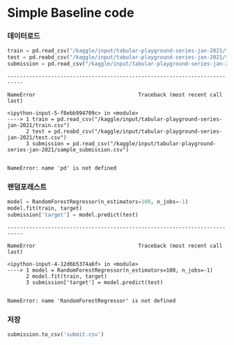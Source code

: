 # Simple Baseline code 

### 데이터로드


```python
train = pd.read_csv("/kaggle/input/tabular-playground-series-jan-2021/train.csv")
test = pd.reabd_csv("/kaggle/input/tabular-playground-series-jan-2021/test.csv")
submission = pd.read_csv("/kaggle/input/tabular-playground-series-jan-2021/sample_submission.csv")
```


    ---------------------------------------------------------------------------

    NameError                                 Traceback (most recent call last)

    <ipython-input-5-f8ebb994709c> in <module>
    ----> 1 train = pd.read_csv("/kaggle/input/tabular-playground-series-jan-2021/train.csv")
          2 test = pd.reabd_csv("/kaggle/input/tabular-playground-series-jan-2021/test.csv")
          3 submission = pd.read_csv("/kaggle/input/tabular-playground-series-jan-2021/sample_submission.csv")


    NameError: name 'pd' is not defined


### 랜덤포레스트


```python
model = RandomForestRegressor(n_estimators=100, n_jobs=-1)
model.fit(train, target)
submission['target'] = model.predict(test)
```


    ---------------------------------------------------------------------------

    NameError                                 Traceback (most recent call last)

    <ipython-input-4-12d6b5374a6f> in <module>
    ----> 1 model = RandomForestRegressor(n_estimators=100, n_jobs=-1)
          2 model.fit(train, target)
          3 submission['target'] = model.predict(test)


    NameError: name 'RandomForestRegressor' is not defined


### 저장


```python
submission.to_csv('submit.csv') 
```
